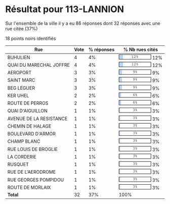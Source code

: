 # Résultat pour 113-LANNION

Sur l'ensemble de la ville il y a eu 86 réponses dont 32 réponses avec une rue citée (37%)

18 points noirs identifiés

| Rue | Vote | % réponses | % Nb rues cités|
|-----|------|------------|----------------|
| BUHULIEN | 4 | 4% | <img src="../../img/bar_12.gif" />&nbsp;12%|
| QUAI DU MARECHAL JOFFRE | 4 | 4% | <img src="../../img/bar_12.gif" />&nbsp;12%|
| AEROPORT | 3 | 3% | <img src="../../img/bar_9.gif" />&nbsp;9%|
| SAINT MARC | 3 | 3% | <img src="../../img/bar_9.gif" />&nbsp;9%|
| BEG LEGUER | 3 | 3% | <img src="../../img/bar_9.gif" />&nbsp;9%|
| KER UHEL | 2 | 2% | <img src="../../img/bar_6.gif" />&nbsp;6%|
| ROUTE DE PERROS | 2 | 2% | <img src="../../img/bar_6.gif" />&nbsp;6%|
| QUAI D'AIGUILLON | 1 | 1% | <img src="../../img/bar_3.gif" />&nbsp;3%|
| AVENUE DE LA RESISTANCE | 1 | 1% | <img src="../../img/bar_3.gif" />&nbsp;3%|
| CHEMIN DE HALAGE | 1 | 1% | <img src="../../img/bar_3.gif" />&nbsp;3%|
| BOULEVARD D'ARMOR | 1 | 1% | <img src="../../img/bar_3.gif" />&nbsp;3%|
| CHAMP BLANC | 1 | 1% | <img src="../../img/bar_3.gif" />&nbsp;3%|
| RUE LOUIS DE BROGLIE | 1 | 1% | <img src="../../img/bar_3.gif" />&nbsp;3%|
| LA CORDERIE | 1 | 1% | <img src="../../img/bar_3.gif" />&nbsp;3%|
| RUSQUET | 1 | 1% | <img src="../../img/bar_3.gif" />&nbsp;3%|
| RUE DE L'AERODROME | 1 | 1% | <img src="../../img/bar_3.gif" />&nbsp;3%|
| RUE GEORGES POMPIDOU | 1 | 1% | <img src="../../img/bar_3.gif" />&nbsp;3%|
| ROUTE DE MORLAIX | 1 | 1% | <img src="../../img/bar_3.gif" />&nbsp;3%|
| **Total** | 32 | 37% | 100%|
